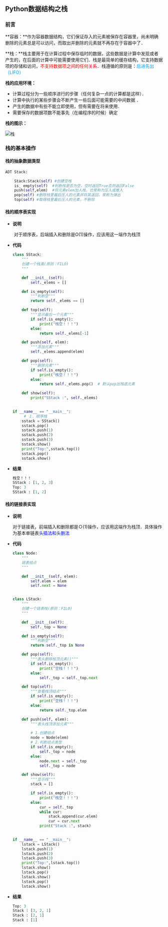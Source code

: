 ## Python数据结构之栈

### 前言

**容器：**作为容器数据结构，它们保证存入的元素被保存在容器里，尚未明确删除的元素总是可以访问，而取出并删除的元素就不再存在于容器中了．

**栈：**栈主要用于在计算过程中保存临时的数据，这些数据是计算中发现或者产生的，在后面的计算中可能需要使用它们．栈是最简单的缓存结构，它支持数据项的存储和访问，<font color = red>不支持数据项之间的任何关系</font>．栈遵循的原则是：<font color = #0099ff>后进先出（LIFO）</font>

**栈的应用环境：**

- 计算过程分为一些顺序进行的步骤（任何复杂一点的计算都是这样）．
- 计算中执行的某些步骤会不断产生一些后面可能需要的中间数据 ．
- 产生的数据中有些不能立即使用，但有需要在将来使用． 
- 需要保存的数据项数不能事先（在编程序的时候）确定

**栈的图示：**

![栈](/home/gavin/Python/数据结构/Picture/栈.png)

### 栈的基本操作

#### 栈的抽象数据类型

```python
ADT Stack:

    Stack:Stack(self) #创建空栈
    is_ empty(self)  #判断栈是否为空，空时返回True否则返回False
    push(self,elem)  #将元素elem加人栈，也常称为压入或推入
    pop(self) #删除栈里最后压人的元素并将其返回，常称为弹出
    top(self) #取得栈里最后压人的元素，不删除
```

#### 栈的顺序表实现

- **说明**

  ​		对于顺序表，后端插入和删除是O(1)操作，应该用这一端作为栈顶

- **代码**

  ```python
  class SStack:
      """
      创建一个栈类(原则：FILO)
      """
  
      def __init__(self):
          self._elems = []
  
      def is_empty(self):
          """判断空"""
          return self._elems == []
  
      def top(self):
          """显示最后一个元素"""
          if self.is_empty():
              print("栈空！！！")
          else:
              return self._elems[-1]
  
      def push(self, elem):
          """添加元素"""
          self._elems.append(elem)
  
      def pop(self):
          """删除元素"""
          if self.is_empty():
              print("栈空！！！")
          else:
              return self._elems.pop()  # 默认pop出栈底元素
  
      def show(self):
          print("SStack :", self._elems)
  
          
  if __name__ == "__main__":
       # １．顺序栈
      sstack = SStack()
      sstack.pop()
      sstack.push(1)
      sstack.push(2)
      sstack.push(3)
      sstack.show()
      print("Top:",sstack.top())
      sstack.pop()
      sstack.show()
  ```

- **结果**

  ```python
  栈空！！！
  SStack : [1, 2, 3]
  Top: 3
  SStack : [1, 2]
  ```

#### 栈的链接表实现

- **说明**

  ​		对于链接表，前端插入和删除都是Ｏ(1)操作，应该用这端作为栈顶．具体操作为基本单链表<font color=##009ff>头插法和头删法</font>

- **代码**

  ```python
  class Node:
      """
      链表结点
      """
  
      def __init__(self, elem):
          self.elem = elem
          self.next = None
  
  
  class LStack:
      """
      创建一个链表栈(原则：FILO)
      """
  
      def __init__(self):
          self._top = None
  
      def is_empty(self):
          """判断空"""
          return self._top is None
  
      def pop(self):
          """表头删除栈顶元素()"""
          if self.is_empty():
              print("空栈！！！")
          else:
              self._top = self._top.next
  
      def top(self):
          """查看栈顶结点"""
          if self.is_empty():
              print("空栈！！！")
          else:
              return self._top.elem
  
      def push(self, elem):
          """表头栈顶添加元素"""
  
          # 1.创建结点
          node = Node(elem)
          # 2.判断结点类型
          if self.is_empty():
              self._top = node
          else:
              node.next = self._top
              self._top = node
  
      def show(self):
          """显示栈"""
          stack = []
  
          if self.is_empty():
              print("栈空！！！")
          else:
              cur = self._top
              while cur:
                  stack.append(cur.elem)
                  cur = cur.next
              print("Stack :", stack)
  
              
  if __name__ == "__main__":
      lstack = LStack()
      lstack.push(1)
      lstack.push(2)
      lstack.push(3)
      print("Top:",lstack.top())
      lstack.show()
      lstack.pop()
      lstack.show()
      lstack.pop()
      lstack.show()
  ```

- **结果**

  ```python
  Top: 3
  Stack : [3, 2, 1]
  Stack : [2, 1]
  Stack : [1]
  ```

  

  